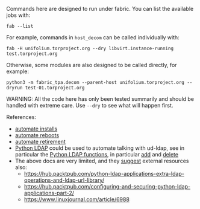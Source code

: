Commands here are designed to run under fabric. You can list the
available jobs with:

    fab --list

For example, commands in `host_decom` can be called individually with:

    fab -H unifolium.torproject.org --dry libvirt.instance-running test.torproject.org

Otherwise, some modules are also designed to be called directly, for
example:

    python3 -m fabric_tpa.decom --parent-host unifolium.torproject.org --dryrun test-01.torproject.org

WARNING: All the code here has only been tested summarily and should
be handled with extreme care. Use `--dry` to see what will happen
first.

References:

 * [automate installs][]
 * [automate reboots][]
 * [automate retirement][]
 * [Python LDAP][] could be used to automate talking with ud-ldap,
   see in particular the [Python LDAP functions][], in particular
   [add][] and [delete][]
 * The above docs are very limited, and they [suggest][] external
   resources also:
   * https://hub.packtpub.com/python-ldap-applications-extra-ldap-operations-and-ldap-url-library/
   * https://hub.packtpub.com/configuring-and-securing-python-ldap-applications-part-2/
   * https://www.linuxjournal.com/article/6988

[automate installs]: https://trac.torproject.org/projects/tor/ticket/31239
[automate reboots]: https://trac.torproject.org/projects/tor/ticket/33406
[automate retirement]: https://trac.torproject.org/projects/tor/ticket/33477
[Python LDAP]: https://www.python-ldap.org/
[Python LDAP functions]: https://www.python-ldap.org/en/python-ldap-3.2.0/reference/ldap.html#functions
[delete]: https://www.python-ldap.org/en/python-ldap-3.2.0/reference/ldap.html#ldap.LDAPObject.delete
[add]: https://www.python-ldap.org/en/python-ldap-3.2.0/reference/ldap.html#ldap.LDAPObject.add
[suggest]: https://www.python-ldap.org/en/python-ldap-3.2.0/resources.html
